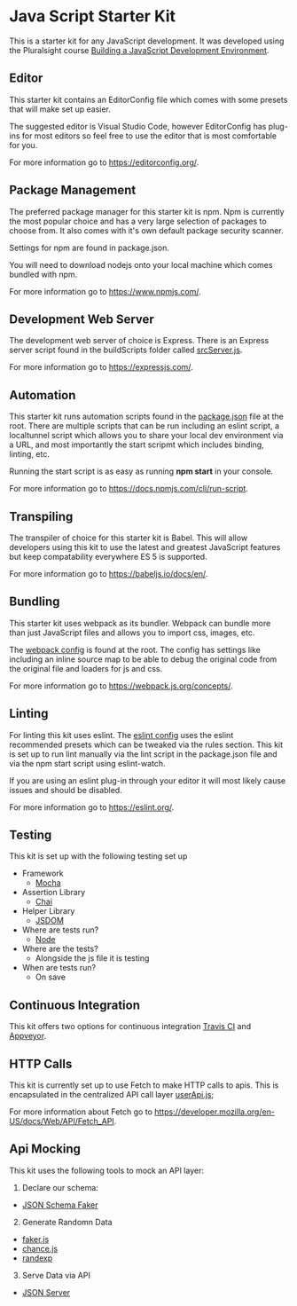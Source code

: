 # Java Script Starter Kit

This is a starter kit for any JavaScript development. It was developed using the Pluralsight course [Building a JavaScript Development Environment](https://www.pluralsight.com/courses/javascript-development-environment).

## Editor
This starter kit contains an EditorConfig file which comes with some presets that will make set up easier.

The suggested editor is Visual Studio Code, however EditorConfig has plug-ins for most editors so feel free to use the editor that is most comfortable for you.

For more information go to https://editorconfig.org/.

## Package Management
The preferred package manager for this starter kit is npm. Npm is currently the most popular choice and has a very large selection of packages to choose from. It also comes with it's own default package security scanner.

Settings for npm are found in package.json.

You will need to download nodejs onto your local machine which comes bundled with npm.

For more information go to https://www.npmjs.com/.

## Development Web Server
The development web server of choice is Express. There is an Express server script found in the buildScripts folder called [srcServer.js](./buildScripts/srcServer.js).

For more information go to https://expressjs.com/.

## Automation
This starter kit runs automation scripts found in the [package.json](./package.json) file at the root. There are multiple scripts that can be run including an eslint script, a localtunnel script which allows you to share your local dev environment via a URL, and most importantly the start scripmt which includes binding, linting, etc.

Running the start script is as easy as running **npm start** in your console.

For more information go to https://docs.npmjs.com/cli/run-script.

## Transpiling
The transpiler of choice for this starter kit is Babel. This will allow developers using this kit to use the latest and greatest JavaScript features but keep compatability everywhere ES 5 is supported.

For more information go to https://babeljs.io/docs/en/.

## Bundling
This starter kit uses webpack as its bundler. Webpack can bundle more than just JavaScript files and allows you to import css, images, etc.

The [webpack config](./webpack.config.dev.js) is found at the root. The config has settings like including an inline source map to be able to debug the original code from the original file and loaders for js and css.

For more information go to https://webpack.js.org/concepts/.

## Linting
For linting this kit uses eslint. The [eslint config](./eslintrc.json) uses the eslint recommended presets which can be tweaked via the rules section. This kit is set up to run lint manually via the lint script in the package.json file and via the npm start script using eslint-watch.

If you are using an eslint plug-in through your editor it will most likely cause issues and should be disabled.

For more information go to https://eslint.org/.

## Testing
This kit is set up with the following testing set up

* Framework
  * [Mocha](https://mochajs.org/)
* Assertion Library
  * [Chai](https://www.chaijs.com/)
* Helper Library
  * [JSDOM](https://github.com/jsdom/jsdom)
* Where are tests run?
  * [Node]()
* Where are the tests?
  * Alongside the js file it is testing
* When are tests run?
  * On save

## Continuous Integration
This kit offers two options for continuous integration [Travis CI](https://travis-ci.org/) and [Appveyor](https://www.appveyor.com/).

## HTTP Calls
This kit is currently set up to use Fetch to make HTTP calls to apis. This is encapsulated in the centralized API call layer [userApi.js](./src/api/userApi.js);

For more information about Fetch go to https://developer.mozilla.org/en-US/docs/Web/API/Fetch_API.

## Api Mocking
This kit uses the following tools to mock an API layer:

1. Declare our schema:
  - [JSON Schema Faker](https://json-schema-faker.js.org/)

2. Generate Randomn Data
  - [faker.js](https://www.npmjs.com/package/faker)
  - [chance.js](https://chancejs.com/)
  - [randexp](https://www.npmjs.com/package/randexp)

3. Serve Data via API
  - [JSON Server](https://github.com/typicode/json-server)
